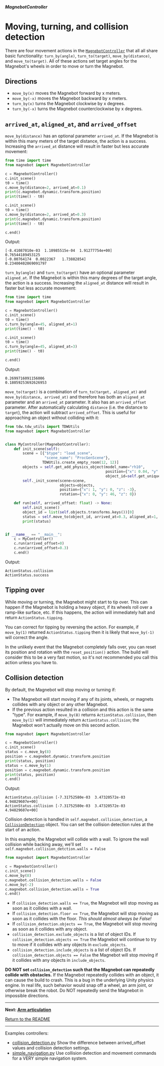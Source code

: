 ##### MagnebotController

# Moving, turning, and collision detection

There are four movement actions in the [`MagnebotController`](../../api/magnebot_controller.md) that all all share basic functionality: `turn_by(angle)`, `turn_to(target)`, `move_by(distance)`, and `move_to(target)`. All of these actions set target angles for the Magnebot's wheels in order to move or turn the Magnebot.

## Directions

- `move_by(x)` moves the Magnebot forward by x meters.
- `move_by(-x)` moves the Magnebot backward by x meters.
- `turn_by(x)` turns the Magnebot clockwise by x degrees.
- `turn_by(-x)` turns the Magnebot counterclockwise by x degrees.

## `arrived_at`, `aligned_at`, and `arrived_offset`

`move_by(distance)` has an optional parameter `arrived_at`. If the Magnebot is within this many meters of the target distance, the action is a success. Increasing the `arrived_at` distance will result in faster but less accurate movement:

```python
from time import time
from magnebot import MagnebotController

c = MagnebotController()
c.init_scene()
t0 = time()
c.move_by(distance=2, arrived_at=0.1)
print(c.magnebot.dynamic.transform.position)
print(time() - t0)

c.init_scene()
t0 = time()
c.move_by(distance=2, arrived_at=0.3)
print(c.magnebot.dynamic.transform.position)
print(time() - t0)

c.end()
```

Output:

```
[-8.41087010e-03  1.10985515e-04  1.91277754e+00]
0.76544189453125
[-0.00764174  0.0022367   1.73882854]
0.23400402069091797
```

`turn_by(angle)` and `turn_to(target)` have an optional parameter `aligned_at`. If the Magnebot is within this many degrees of the target angle, the action is a success. Increasing the `aligned_at` distance will result in faster but less accurate movement:

```python
from time import time
from magnebot import MagnebotController

c = MagnebotController()
c.init_scene()
t0 = time()
c.turn_by(angle=45, aligned_at=1)
print(time() - t0)

c.init_scene()
t0 = time()
c.turn_by(angle=45, aligned_at=3)
print(time() - t0)

c.end()
```

Output:

```
0.2699716091156006
0.18059253692626953
```

`move_to(target)` is a combination of `turn_to(target, aligned_at)` and `move_by(distance, arrived_at)` and therefore has both an `aligned_at` parameter and an `arrived_at` parameter. It also has an `arrived_offset` parameter. After automatically calculating `distance` (i.e. the distance to `target`), the action will subtract `arrived_offset`. This is useful for approaching an object without colliding with it:

```python
from tdw.tdw_utils import TDWUtils
from magnebot import MagnebotController


class MyController(MagnebotController):
    def init_scene(self):
        scene = [{"$type": "load_scene",
                  "scene_name": "ProcGenScene"},
                 TDWUtils.create_empty_room(12, 12)]
        objects = self.get_add_physics_object(model_name="rh10",
                                              position={"x": 0.04, "y": 0, "z": 1.081},
                                              object_id=self.get_unique_id())
        self._init_scene(scene=scene,
                         objects=objects,
                         position={"x": 1, "y": 0, "z": -3},
                         rotation={"x": 0, "y": 46, "z": 0})

    def run(self, arrived_offset: float) -> None:
        self.init_scene()
        object_id = list(self.objects.transforms.keys())[0]
        status = self.move_to(object_id, arrived_at=0.3, aligned_at=1, arrived_offset=arrived_offset)
        print(status)


if __name__ == "__main__":
    c = MyController()
    c.run(arrived_offset=0)
    c.run(arrived_offset=0.3)
    c.end()

```

Output:

```
ActionStatus.collision
ActionStatus.success
```

## Tipping over

While moving or turning, the Magnebot might start to tip over. This  can happen if the Magnebot is holding a heavy object, if its wheels roll over a ramp-like surface, etc. If this happens, the action will  immediately halt and return `ActionStatus.tipping`.

You can correct for tipping by reversing the action. For example, if `move_by(1)` returned `ActionStatus.tipping` then it is likely that `move_by(-1)` will correct the angle.

In the unlikely event that the Magnebot completely falls over, you can reset its position and rotation with the `reset_position()` action. The build will consider this to be a very fast motion, so it's not recommended you call this action unless you have to.

## Collision detection

By default, the Magnebot will stop moving or turning if:

- The Magnebot will start moving if any of its joints, wheels, or magnets collides with any object or any other Magnebot.
- If the previous action resulted in a collision and this action is the same "type". For example, if `move_by(8)` returns `ActionStatus.collision`, then `move_by(1)` will immediately return `ActionStatus.collision`; the Magnebot won't actually move on this second action.

```python
from magnebot import MagnebotController

c = MagnebotController()
c.init_scene()
status = c.move_by(8)
position = c.magnebot.dynamic.transform.position
print(status, position)
status = c.move_by(1)
position = c.magnebot.dynamic.transform.position
print(status, position)
c.end()
```

Output:

```
ActionStatus.collision [-7.31752580e-03  3.47320572e-03  4.94829607e+00]
ActionStatus.collision [-7.31752580e-03  3.47320572e-03  4.94829607e+00]
```

Collision detection is handled in `self.magnebot.collision_detection`, a [`CollisionDetection`](../../api/collision_detection.md) object. You can set the collision detection rules at the start of an action.

In this example, the Magnebot will collide with a wall. To ignore the wall collision while backing away, we'll set `self.magnebot.collision_detction.walls = False`

```python
from magnebot import MagnebotController

c = MagnebotController()
c.init_scene()
c.move_by(8)
c.magnebot.collision_detection.walls = False
c.move_by(-2)
c.magnebot.collision_detection.walls = True
c.end()
```

- If `collision_detection.walls == True`, the Magnebot will stop moving as soon as it collides with a wall.
- If `collision_detection.floor == True`, the Magnebot will stop moving as soon as it collides with the floor. *This should almost always be False!*
- If `collision_detection.objects == True`, the Magnebot will stop moving as soon as it collides with any object.
- `collision_detection.exclude_objects` is a list of object IDs. If `collision_detection.objects == True` the Magnebot will continue to try to move if it collides with any objects in `exclude_objects`.
- `collision_detection.include_objects` is a list of object IDs.  If `collision_detection.objects == False` the Magnebot will stop moving if it collides with any objects in `include_objects`. 

**DO NOT set `collision_detection` such that the Magnebot can repeatedly collide with obstacles.** If the Magnebot repeatedly collides with an object, it can cause the build to crash. This is a bug in the underlying Unity physics engine. In real life, such behavior would snap off a wheel, an arm joint, or otherwise break the robot. Do NOT repeatedly send the Magnebot in impossible directions.

***

**Next: [Arm articulation](arm_articulation.md)**

[Return to the README](../../../README.md)

***

Examples controllers:

- [collision_detection.py](https://github.com/alters-mit/magnebot/blob/main/controllers/examples/magnebot_controller/collision_detection.py) Show the difference between arrived_offset values and collision detection settings.
- [simple_navigation.py](https://github.com/alters-mit/magnebot/blob/main/controllers/examples/magnebot_controller/simple_navigation.py) Use collision detection and movement commands for a VERY simple navigation system.